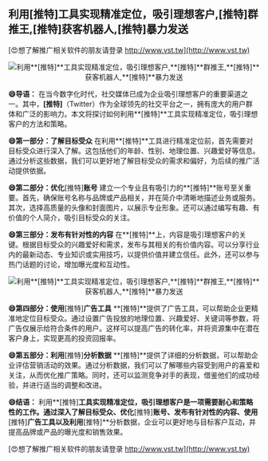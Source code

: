## **利用**[推特]**工具实现精准定位，吸引理想客户,**[推特]**群推王,**[推特]**获客机器人,**[推特]**暴力发送**

[😍想了解推广相关软件的朋友请登录 http://www.vst.tw](http://www.vst.tw)

 <center><img src="https://vst.tw/MP4/tuiguang/png/6.png" alt="利用**[推特]**工具实现精准定位，吸引理想客户,**[推特]**群推王,**[推特]**获客机器人,**[推特]**暴力发送"></center>

**😄导语：**
在当今数字化时代，社交媒体已成为企业吸引理想客户的重要渠道之一。其中，**[推特]**（Twitter）作为全球领先的社交平台之一，拥有庞大的用户群体和广泛的影响力。本文将探讨如何利用**[推特]**工具实现精准定位，吸引理想客户的方法和策略。

**😄第一部分：了解目标受众**
在利用**[推特]**工具进行精准定位前，首先需要对目标受众进行深入了解。这包括他们的年龄、性别、地理位置、兴趣爱好等信息。通过分析这些数据，我们可以更好地了解目标受众的需求和偏好，为后续的推广活动提供依据。

**😄第二部分：优化**[推特]**账号**
建立一个专业且有吸引力的**[推特]**账号至关重要。首先，确保账号名称与品牌或产品相关，并在简介中清晰地描述业务或服务。其次，选择高质量的头像和封面图片，以展示专业形象。还可以通过编写有趣、有价值的个人简介，吸引目标受众的关注。

**😄第三部分：发布有针对性的内容**
在**[推特]**上，内容是吸引理想客户的关键。根据目标受众的兴趣爱好和需求，发布与其相关的有价值内容。可以分享行业内的最新动态、专业知识或实用技巧，以提供价值并建立信任。此外，还可以参与热门话题的讨论，增加曝光度和互动性。

 <center><img src="https://vst.tw/MP4/tuiguang/png/5.png" alt="利用**[推特]**工具实现精准定位，吸引理想客户,**[推特]**群推王,**[推特]**获客机器人,**[推特]**暴力发送"></center>

**😄第四部分：使用**[推特]**广告工具**
**[推特]**提供了广告工具，可以帮助企业更精准地定位目标受众。通过设置广告投放的地理位置、兴趣爱好、关键词等参数，将广告仅展示给符合条件的用户。这样可以提高广告的转化率，并将资源集中在潜在客户身上，实现更高的投资回报率。

**😄第五部分：利用**[推特]**分析数据**
**[推特]**提供了详细的分析数据，可以帮助企业评估营销活动的效果。通过分析数据，我们可以了解哪些内容受到用户的喜爱和关注，从而优化推广策略。同时，还可以监测竞争对手的表现，借鉴他们的成功经验，并进行适当的调整和改进。

**😄结语：**
利用**[推特]**工具实现精准定位，吸引理想客户是一项需要耐心和策略性的工作。通过深入了解目标受众、优化**[推特]**账号、发布有针对性的内容、使用**[推特]**广告工具以及利用**[推特]**分析数据，企业可以更好地与目标客户互动，并提高品牌或产品的曝光度和销售效果。

[😍想了解推广相关软件的朋友请登录 http://www.vst.tw](http://www.vst.tw)



